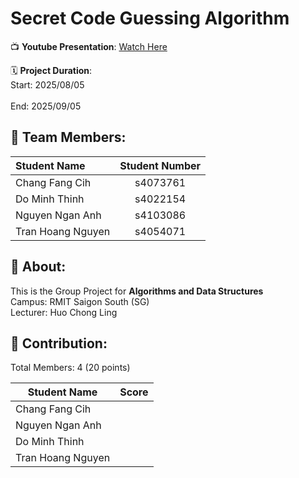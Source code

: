 # Secret Code Guessing Algorithm

📺 **Youtube Presentation**: [Watch Here]()  


🗓️ **Project Duration**:  
Start: 2025/08/05 <br><br>
End: 2025/09/05

## 👥 Team Members:

| Student Name  | Student Number |
| :----------------   | :------: |
| Chang Fang Cih      | s4073761 |
| Do Minh Thinh       | s4022154 |
| Nguyen Ngan Anh     | s4103086 |
| Tran Hoang Nguyen   | s4054071 |

## 📌 About:
This is the Group Project for **Algorithms and Data Structures** <br>
Campus: RMIT Saigon South (SG) <br>
Lecturer: Huo Chong Ling

## 🔢 Contribution:
Total Members: 4 (20 points)

| Student Name       | Score |
|--------------------|-------|
| Chang Fang Cih     |       |
| Nguyen Ngan Anh    |       |
| Do Minh Thinh      |       |
| Tran Hoang Nguyen  |       |
